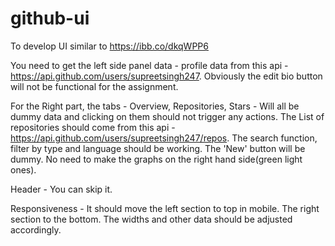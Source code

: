 # github-ui
To develop UI similar to https://ibb.co/dkqWPP6


You need to get the left side panel data - profile data from this api - https://api.github.com/users/supreetsingh247. Obviously the edit bio button will not be functional for the assignment.

For the Right part, the tabs - Overview, Repositories, Stars - Will all be dummy data and clicking on them should not trigger any actions. The List of repositories should come from this api - https://api.github.com/users/supreetsingh247/repos. The search function, filter by type and language should be working. The 'New' button will be dummy. No need to make the graphs on the right hand side(green light ones).

Header - You can skip it.

Responsiveness - It should move the left section to top in mobile. The right section to the bottom. The widths and other data should be adjusted accordingly.
